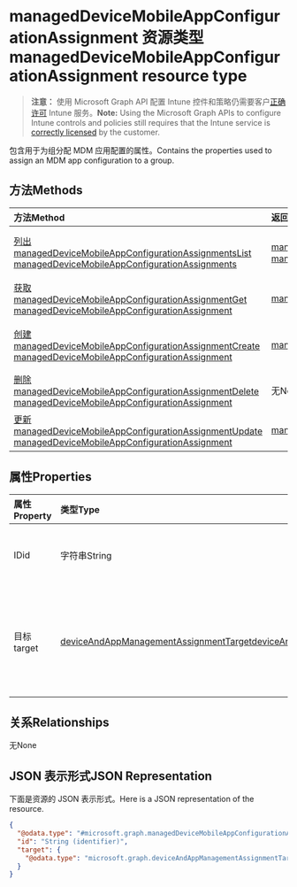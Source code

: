 # <a name="manageddevicemobileappconfigurationassignment-resource-type"></a><span data-ttu-id="fc1da-101">managedDeviceMobileAppConfigurationAssignment 资源类型</span><span class="sxs-lookup"><span data-stu-id="fc1da-101">managedDeviceMobileAppConfigurationAssignment resource type</span></span>

> <span data-ttu-id="fc1da-102">**注意：** 使用 Microsoft Graph API 配置 Intune 控件和策略仍需要客户[正确许可](https://go.microsoft.com/fwlink/?linkid=839381) Intune 服务。</span><span class="sxs-lookup"><span data-stu-id="fc1da-102">**Note:** Using the Microsoft Graph APIs to configure Intune controls and policies still requires that the Intune service is [correctly licensed](https://go.microsoft.com/fwlink/?linkid=839381) by the customer.</span></span>

<span data-ttu-id="fc1da-103">包含用于为组分配 MDM 应用配置的属性。</span><span class="sxs-lookup"><span data-stu-id="fc1da-103">Contains the properties used to assign an MDM app configuration to a group.</span></span>
## <a name="methods"></a><span data-ttu-id="fc1da-104">方法</span><span class="sxs-lookup"><span data-stu-id="fc1da-104">Methods</span></span>
|<span data-ttu-id="fc1da-105">方法</span><span class="sxs-lookup"><span data-stu-id="fc1da-105">Method</span></span>|<span data-ttu-id="fc1da-106">返回类型</span><span class="sxs-lookup"><span data-stu-id="fc1da-106">Return Type</span></span>|<span data-ttu-id="fc1da-107">说明</span><span class="sxs-lookup"><span data-stu-id="fc1da-107">Description</span></span>|
|:---|:---|:---|
|[<span data-ttu-id="fc1da-108">列出 managedDeviceMobileAppConfigurationAssignments</span><span class="sxs-lookup"><span data-stu-id="fc1da-108">List managedDeviceMobileAppConfigurationAssignments</span></span>](../api/intune_apps_manageddevicemobileappconfigurationassignment_list.md)|<span data-ttu-id="fc1da-109">[managedDeviceMobileAppConfigurationAssignment](../resources/intune_apps_manageddevicemobileappconfigurationassignment.md) 集合</span><span class="sxs-lookup"><span data-stu-id="fc1da-109">[managedDeviceMobileAppConfigurationAssignment](../resources/intune_apps_manageddevicemobileappconfigurationassignment.md) collection</span></span>|<span data-ttu-id="fc1da-110">列出 [managedDeviceMobileAppConfigurationAssignment](../resources/intune_apps_manageddevicemobileappconfigurationassignment.md) 对象的属性和关系。</span><span class="sxs-lookup"><span data-stu-id="fc1da-110">List properties and relationships of the [managedDeviceMobileAppConfigurationAssignment](../resources/intune_apps_manageddevicemobileappconfigurationassignment.md) objects.</span></span>|
|[<span data-ttu-id="fc1da-111">获取 managedDeviceMobileAppConfigurationAssignment</span><span class="sxs-lookup"><span data-stu-id="fc1da-111">Get managedDeviceMobileAppConfigurationAssignment</span></span>](../api/intune_apps_manageddevicemobileappconfigurationassignment_get.md)|[<span data-ttu-id="fc1da-112">managedDeviceMobileAppConfigurationAssignment</span><span class="sxs-lookup"><span data-stu-id="fc1da-112">managedDeviceMobileAppConfigurationAssignment</span></span>](../resources/intune_apps_manageddevicemobileappconfigurationassignment.md)|<span data-ttu-id="fc1da-113">读取 [managedDeviceMobileAppConfigurationAssignment](../resources/intune_apps_manageddevicemobileappconfigurationassignment.md) 对象的属性和关系。</span><span class="sxs-lookup"><span data-stu-id="fc1da-113">Read properties and relationships of the [managedDeviceMobileAppConfigurationAssignment](../resources/intune_apps_manageddevicemobileappconfigurationassignment.md) object.</span></span>|
|[<span data-ttu-id="fc1da-114">创建 managedDeviceMobileAppConfigurationAssignment</span><span class="sxs-lookup"><span data-stu-id="fc1da-114">Create managedDeviceMobileAppConfigurationAssignment</span></span>](../api/intune_apps_manageddevicemobileappconfigurationassignment_create.md)|[<span data-ttu-id="fc1da-115">managedDeviceMobileAppConfigurationAssignment</span><span class="sxs-lookup"><span data-stu-id="fc1da-115">managedDeviceMobileAppConfigurationAssignment</span></span>](../resources/intune_apps_manageddevicemobileappconfigurationassignment.md)|<span data-ttu-id="fc1da-116">创建新的 [managedDeviceMobileAppConfigurationAssignment](../resources/intune_apps_manageddevicemobileappconfigurationassignment.md) 对象。</span><span class="sxs-lookup"><span data-stu-id="fc1da-116">Create a new [managedDeviceMobileAppConfigurationAssignment](../resources/intune_apps_manageddevicemobileappconfigurationassignment.md) object.</span></span>|
|[<span data-ttu-id="fc1da-117">删除 managedDeviceMobileAppConfigurationAssignment</span><span class="sxs-lookup"><span data-stu-id="fc1da-117">Delete managedDeviceMobileAppConfigurationAssignment</span></span>](../api/intune_apps_manageddevicemobileappconfigurationassignment_delete.md)|<span data-ttu-id="fc1da-118">无</span><span class="sxs-lookup"><span data-stu-id="fc1da-118">None</span></span>|<span data-ttu-id="fc1da-119">删除 [managedDeviceMobileAppConfigurationAssignment](../resources/intune_apps_manageddevicemobileappconfigurationassignment.md)</span><span class="sxs-lookup"><span data-stu-id="fc1da-119">Deletes a [managedDeviceMobileAppConfigurationAssignment](../resources/intune_apps_manageddevicemobileappconfigurationassignment.md).</span></span>|
|[<span data-ttu-id="fc1da-120">更新 managedDeviceMobileAppConfigurationAssignment</span><span class="sxs-lookup"><span data-stu-id="fc1da-120">Update managedDeviceMobileAppConfigurationAssignment</span></span>](../api/intune_apps_manageddevicemobileappconfigurationassignment_update.md)|[<span data-ttu-id="fc1da-121">managedDeviceMobileAppConfigurationAssignment</span><span class="sxs-lookup"><span data-stu-id="fc1da-121">managedDeviceMobileAppConfigurationAssignment</span></span>](../resources/intune_apps_manageddevicemobileappconfigurationassignment.md)|<span data-ttu-id="fc1da-122">更新 [managedDeviceMobileAppConfigurationAssignment](../resources/intune_apps_manageddevicemobileappconfigurationassignment.md) 对象的属性。</span><span class="sxs-lookup"><span data-stu-id="fc1da-122">Update the properties of a [managedDeviceMobileAppConfigurationAssignment](../resources/intune_apps_manageddevicemobileappconfigurationassignment.md) object.</span></span>|

## <a name="properties"></a><span data-ttu-id="fc1da-123">属性</span><span class="sxs-lookup"><span data-stu-id="fc1da-123">Properties</span></span>
|<span data-ttu-id="fc1da-124">属性</span><span class="sxs-lookup"><span data-stu-id="fc1da-124">Property</span></span>|<span data-ttu-id="fc1da-125">类型</span><span class="sxs-lookup"><span data-stu-id="fc1da-125">Type</span></span>|<span data-ttu-id="fc1da-126">说明</span><span class="sxs-lookup"><span data-stu-id="fc1da-126">Description</span></span>|
|:---|:---|:---|
|<span data-ttu-id="fc1da-127">ID</span><span class="sxs-lookup"><span data-stu-id="fc1da-127">id</span></span>|<span data-ttu-id="fc1da-128">字符串</span><span class="sxs-lookup"><span data-stu-id="fc1da-128">String</span></span>|<span data-ttu-id="fc1da-129">实体的唯一标识符。</span><span class="sxs-lookup"><span data-stu-id="fc1da-129">Unique identifier of the entity.</span></span>|
|<span data-ttu-id="fc1da-130">目标</span><span class="sxs-lookup"><span data-stu-id="fc1da-130">target</span></span>|[<span data-ttu-id="fc1da-131">deviceAndAppManagementAssignmentTarget</span><span class="sxs-lookup"><span data-stu-id="fc1da-131">deviceAndAppManagementAssignmentTarget</span></span>](../resources/intune_shared_deviceandappmanagementassignmenttarget.md)|<span data-ttu-id="fc1da-132">将 T&C 策略分配到的分配目标。</span><span class="sxs-lookup"><span data-stu-id="fc1da-132">Assignment target that the T&C policy is assigned to.</span></span>|

## <a name="relationships"></a><span data-ttu-id="fc1da-133">关系</span><span class="sxs-lookup"><span data-stu-id="fc1da-133">Relationships</span></span>
<span data-ttu-id="fc1da-134">无</span><span class="sxs-lookup"><span data-stu-id="fc1da-134">None</span></span>
## <a name="json-representation"></a><span data-ttu-id="fc1da-135">JSON 表示形式</span><span class="sxs-lookup"><span data-stu-id="fc1da-135">JSON Representation</span></span>
<span data-ttu-id="fc1da-136">下面是资源的 JSON 表示形式。</span><span class="sxs-lookup"><span data-stu-id="fc1da-136">Here is a JSON representation of the resource.</span></span>
<!--{
  "blockType": "resource",
  "baseType": "microsoft.graph.entity",
  "keyProperty": "id",
  "@odata.type": "microsoft.graph.managedDeviceMobileAppConfigurationAssignment"
}-->
``` json
{
  "@odata.type": "#microsoft.graph.managedDeviceMobileAppConfigurationAssignment",
  "id": "String (identifier)",
  "target": {
    "@odata.type": "microsoft.graph.deviceAndAppManagementAssignmentTarget"
  }
}
```








